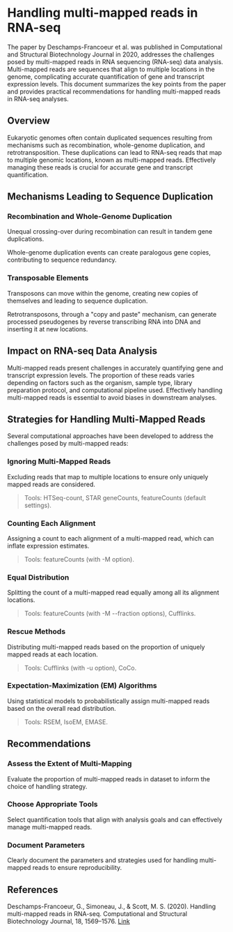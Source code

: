 # Handling multi-mapped reads in RNA-seq

The paper by Deschamps-Francoeur et al. was published in Computational and Structural Biotechnology Journal in 2020, addresses the challenges posed by multi-mapped reads in RNA sequencing (RNA-seq) data analysis. Multi-mapped reads are sequences that align to multiple locations in the genome, complicating accurate quantification of gene and transcript expression levels. This document summarizes the key points from the paper and provides practical recommendations for handling multi-mapped reads in RNA-seq analyses.

## Overview

Eukaryotic genomes often contain duplicated sequences resulting from mechanisms such as recombination, whole-genome duplication, and retrotransposition. These duplications can lead to RNA-seq reads that map to multiple genomic locations, known as multi-mapped reads. Effectively managing these reads is crucial for accurate gene and transcript quantification.

## Mechanisms Leading to Sequence Duplication

### Recombination and Whole-Genome Duplication

Unequal crossing-over during recombination can result in tandem gene duplications.


Whole-genome duplication events can create paralogous gene copies, contributing to sequence redundancy.


### Transposable Elements

Transposons can move within the genome, creating new copies of themselves and leading to sequence duplication.


Retrotransposons, through a "copy and paste" mechanism, can generate processed pseudogenes by reverse transcribing RNA into DNA and inserting it at new locations.


## Impact on RNA-seq Data Analysis

Multi-mapped reads present challenges in accurately quantifying gene and transcript expression levels. The proportion of these reads varies depending on factors such as the organism, sample type, library preparation protocol, and computational pipeline used. Effectively handling multi-mapped reads is essential to avoid biases in downstream analyses.


## Strategies for Handling Multi-Mapped Reads
Several computational approaches have been developed to address the challenges posed by multi-mapped reads:

### Ignoring Multi-Mapped Reads

Excluding reads that map to multiple locations to ensure only uniquely mapped reads are considered.

> Tools: HTSeq-count, STAR geneCounts, featureCounts (default settings).


### Counting Each Alignment

Assigning a count to each alignment of a multi-mapped read, which can inflate expression estimates.

> Tools: featureCounts (with -M option).

### Equal Distribution

Splitting the count of a multi-mapped read equally among all its alignment locations.


> Tools: featureCounts (with -M --fraction options), Cufflinks.

### Rescue Methods

Distributing multi-mapped reads based on the proportion of uniquely mapped reads at each location.


> Tools: Cufflinks (with -u option), CoCo.


### Expectation-Maximization (EM) Algorithms

Using statistical models to probabilistically assign multi-mapped reads based on the overall read distribution.


> Tools: RSEM, IsoEM, EMASE.


## Recommendations

### Assess the Extent of Multi-Mapping

Evaluate the proportion of multi-mapped reads in dataset to inform the choice of handling strategy.

### Choose Appropriate Tools

Select quantification tools that align with analysis goals and can effectively manage multi-mapped reads.

### Document Parameters

Clearly document the parameters and strategies used for handling multi-mapped reads to ensure reproducibility.


## References

Deschamps-Francoeur, G., Simoneau, J., & Scott, M. S. (2020). Handling multi-mapped reads in RNA-seq. Computational and Structural Biotechnology Journal, 18, 1569–1576. 
[Link](https://doi.org/10.1016/j.csbj.2020.06.014)